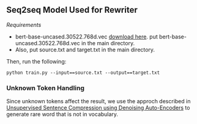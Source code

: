 ## Seq2seq Model Used for Rewriter

*Requirements* 
- bert-base-uncased.30522.768d.vec [download here](https://github.com/google-research/bert). put bert-base-uncased.30522.768d.vec in the main directory.
- Also, put source.txt and target.txt in the main directory.

Then, run the following:

`python train.py --input==source.txt --output==target.txt`

### Unknown Token Handling
Since unknown tokens affect the result, we use the approch described in [Unsupervised Sentence Compression using Denoising Auto-Encoders](http://aclweb.org/anthology/K18-1040) to generate rare word that is not in vocabulary.
